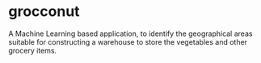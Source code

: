 # grocconut
A Machine Learning based application, to identify the geographical areas suitable for constructing a warehouse to store the vegetables and other grocery items.
